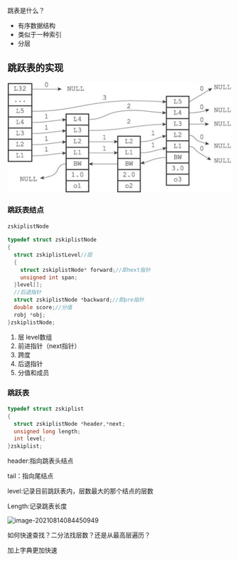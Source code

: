 跳表是什么？

- 有序数据结构
- 类似于一种索引
- 分层



## 跳跃表的实现

![image-20210814090229217](ch5跳跃表.assets/image-20210814090229217.png)

### 跳跃表结点

`zskiplistNode`

```c
typedef struct zskiplistNode
{
  struct zskiplistLevel//层
  {
    struct zskiplistNode* forward;//即next指针
    unsigned int span;
  }level[];
  //后退指针
  struct zskiplistNode *backward;//即pre指针
  double score;//分值
  robj *obj;
}zskiplistNode;
```



1. 层 level数组
2. 前进指针（next指针）
3. 跨度
4. 后退指针
5. 分值和成员





### 跳跃表

```c
typedef struct zskiplist
{
  struct zskiplistNode *header,*next;
  unsigned long length;
  int level;
}zskiplist;
```



header:指向跳表头结点

tail：指向尾结点

level:记录目前跳跃表内，层数最大的那个结点的层数

Length:记录跳表长度

![image-20210814084450949](file:///Users/matytan/Desktop/code/%E5%9F%BA%E7%A1%80/%E6%95%B0%E6%8D%AE%E5%BA%93/redis%E6%95%B0%E6%8D%AE%E5%BA%93/redis%E8%AE%BE%E8%AE%A1%E4%B8%8E%E5%AE%9E%E7%8E%B0/ch5%E8%B7%B3%E8%B7%83%E8%A1%A8.assets/image-20210814084450949.png?lastModify=1628902151)



如何快速查找？二分法找层数？还是从最高层遍历？

加上字典更加快速
